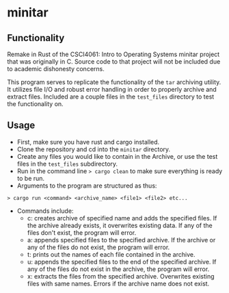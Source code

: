 # minitar

## Functionality

Remake in Rust of the CSCI4061: Intro to Operating Systems minitar project that was originally in C. Source code to that project will not be included due to academic dishonesty concerns.

This program serves to replicate the functionality of the `tar` archiving utility. It utilizes file I/O and robust error handling in order to properly archive and extract files. Included are a couple files in the `test_files` directory to test the functionality on. 

## Usage

- First, make sure you have rust and cargo installed.
- Clone the repository and cd into the `minitar` directory.
- Create any files you would like to contain in the Archive, or use the test files in the `test_files` subdirectory.
- Run in the command line `> cargo clean` to make sure everything is ready to be run.
- Arguments to the program are structured as thus:

`> cargo run <command> <archive_name> <file1> <file2> etc...`

- Commands include:
  - c: creates archive of specified name and adds the specified files. If the archive already exists, it overwrites existing data. If any of the files don't exist, the program will error.
  - a: appends specified files to the specified archive. If the archive or any of the files do not exist, the program will error.
  - t: prints out the names of each file contained in the archive.
  - u: appends the specified files to the end of the specified archive. If any of the files do not exist in the archive, the program will error.
  - x: extracts the files from the specified archive. Overwrites existing files with same names. Errors if the archive name does not exist.



